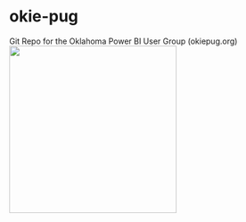 # okie-pug
Git Repo for the Oklahoma Power BI User Group (okiepug.org)
<img src="https://s3.amazonaws.com/higherlogicdownload/PBIUSERGROUP/UploadedImages/bdmgts5LQ1ySLHGIoxSP_OKIE-PUG-logo-T.jpg" data-canonical-src="https://s3.amazonaws.com/higherlogicdownload/PBIUSERGROUP/UploadedImages/bdmgts5LQ1ySLHGIoxSP_OKIE-PUG-logo-T.jpg" width="300" height="300" />
